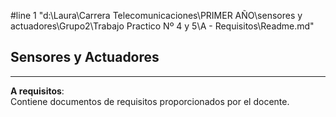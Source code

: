 #line 1 "d:\\Laura\\Carrera Telecomunicaciones\\PRIMER AÑO\\sensores y actuadores\\Grupo2\\Trabajo Practico Nº 4 y 5\\A - Requisitos\\Readme.md"

## Sensores y Actuadores


---

**A requisitos**:   
 Contiene documentos de requisitos proporcionados por el docente.